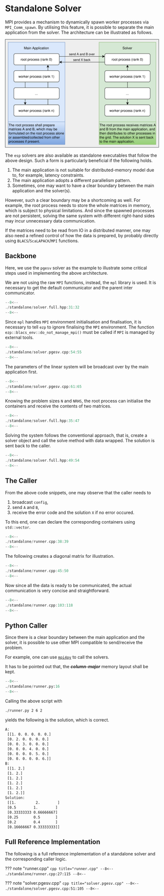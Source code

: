 # Standalone Solver

MPI provides a mechanism to dynamically spawn worker processes via `MPI_Comm_spawn`.
By utilising this feature, it is possible to separate the main application from the solver.
The architecture can be illustrated as follows.

![architecture design](communication.svg)

The `esp` solvers are also available as standalone executables that follow the above design.
Such a form is particularly beneficial if the following holds.

1. The main application is not suitable for distributed-memory model due to, for example, latency constraints.
2. The main application adopts a different parallelism pattern.
3. Sometimes, one may want to have a clear boundary between the main application and the solver(s).

However, such a clear boundary may be a shortcoming as well.
For example, the root process needs to store the whole matrices in memory, which is subject to physical limitations.
And since the spawned processes are not persistent, solving the same system with different right-hand sides may incur unnecessary data communication.

If the matrices need to be read from IO in a distributed manner, one may also need a refined control of how the data is prepared, by probably directly using `BLACS`/`ScaLAPACK`/`MPI` functions.

## Backbone

Here, we use the `pgesv` solver as the example to illustrate some critical steps used in implementing the above architecture.

We are not using the raw `MPI` functions, instead, the `mpl` library is used.
It is necessary to get the default communicator and the parent inter communicator.

```cpp title="solver.full.hpp:31:32"
--8<--
./standalone/solver.full.hpp:31:32
--8<--
```

Since `mpl` handles `MPI` environment initialisation and finalisation, it is necessary to tell `ezp` to ignore finalising the `MPI` environment.
The function `ezp::blacs_env::do_not_manage_mpi()` must be called if `MPI` is managed by external tools.

```cpp title="solver.pgesv.cpp:54" hl_lines="1"
--8<--
./standalone/solver.pgesv.cpp:54:55
--8<--
```

The parameters of the linear system will be broadcast over by the main application first.

```cpp title="solver.pgesv.cpp:61:65" hl_lines="5"
--8<--
./standalone/solver.pgesv.cpp:61:65
--8<--
```

Knowing the problem sizes `N` and `NRHS`, the root process can initialise the containers and receive the contents of two matrices.

```cpp title="solver.full.hpp:35:47" hl_lines="3-5 9 10"
--8<--
./standalone/solver.full.hpp:35:47
--8<--
```

Solving the system follows the conventional approach, that is, create a solver object and call the solve method with data wrapped.
The solution is sent back to the caller.

```cpp title="solver.full.hpp:49:54" hl_lines="1 5"
--8<--
./standalone/solver.full.hpp:49:54
--8<--
```

## The Caller

From the above code snippets, one may observe that the caller needs to

1. broadcast `config`,
2. send `A` and `B`,
3. receive the error code and the solution `X` if no error occured.

To this end, one can declare the corresponding containers using `std::vector`.

```cpp title="runner.cpp:38:39" hl_lines="1 2"
--8<--
./standalone/runner.cpp:38:39
--8<--
```

The following creates a diagonal matrix for illustration.

```cpp title="runner.cpp:45:50" hl_lines="5 6"
--8<--
./standalone/runner.cpp:45:50
--8<--
```

Now since all the data is ready to be communicated, the actual communication is very concise and straightforward.

```cpp title="runner.cpp:103:118" hl_lines="2 5 9 10 15 16"
--8<--
./standalone/runner.cpp:103:118
--8<--
```

## Python Caller

Since there is a clear boundary between the main application and the solver, it is possible to use other MPI compatible to send/receive the problem.

For example, one can use [`mpi4py`](https://github.com/mpi4py/mpi4py) to call the solvers.

It has to be pointed out that, the ***column-major*** memory layout shall be kept.

```py title="runner.py" hl_lines="15 25 31 35 37 38"
--8<--
./standalone/runner.py:16
--8<--
```

Calling the above script with

```bash
./runner.py 2 6 2
```

yields the following is the solution, which is correct.

```text
A:
 [[1. 0. 0. 0. 0. 0.]
 [0. 2. 0. 0. 0. 0.]
 [0. 0. 3. 0. 0. 0.]
 [0. 0. 0. 4. 0. 0.]
 [0. 0. 0. 0. 5. 0.]
 [0. 0. 0. 0. 0. 6.]]
B:
 [[1. 2.]
 [1. 2.]
 [1. 2.]
 [1. 2.]
 [1. 2.]
 [1. 2.]]
Solution:
 [[1.         2.        ]
 [0.5        1.        ]
 [0.33333333 0.66666667]
 [0.25       0.5       ]
 [0.2        0.4       ]
 [0.16666667 0.33333333]]
```

## Full Reference Implementation

The following is a full reference implementation of a standalone solver and the corresponding caller logic.

??? note "runner.cpp"
    ```cpp title="runner.cpp"
    --8<--
    ./standalone/runner.cpp:27:115
    --8<--
    ```

??? note "solver.pgesv.cpp"
    ```cpp title="solver.pgesv.cpp"
    --8<--
    ./standalone/solver.pgesv.cpp:51:105
    --8<--
    ```
